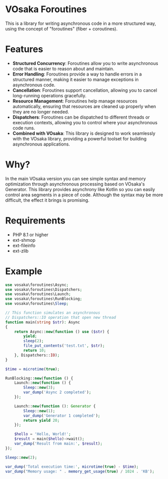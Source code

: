 # VOsaka Foroutines
This is a library for writing asynchronous code in a more structured way, using the concept of "foroutines" (fiber + coroutines).

# Features
- **Structured Concurrency**: Foroutines allow you to write asynchronous code that is easier to reason about and maintain.
- **Error Handling**: Foroutines provide a way to handle errors in a structured manner, making it easier to manage exceptions in asynchronous code.
- **Cancellation**: Foroutines support cancellation, allowing you to cancel long-running operations gracefully.
- **Resource Management**: Foroutines help manage resources automatically, ensuring that resources are cleaned up properly when they are no longer needed.
- **Dispatchers**: Foroutines can be dispatched to different threads or execution contexts, allowing you to control where your asynchronous code runs.
- **Combined with VOsaka**: This library is designed to work seamlessly with the VOsaka library, providing a powerful toolset for building asynchronous applications.

# Why?
In the main VOsaka version you can see simple syntax and memory optimization through asynchronous processing based on VOsaka's Generator. This library provides asynchrony like Kotlin so you can easily control area segments in a piece of code. Although the syntax may be more difficult, the effect it brings is promising.

# Requirements
- PHP 8.1 or higher
- ext-shmop
- ext-fileinfo
- ext-zlib

# Example
```php
use vosaka\foroutines\Async;
use vosaka\foroutines\Dispatchers;
use vosaka\foroutines\Launch;
use vosaka\foroutines\RunBlocking;
use vosaka\foroutines\Sleep;

// This function simulates an asynchronous
// Dispatchers::IO operation that open new thread
function main(string $str): Async
{
    return Async::new(function () use ($str) {
        yield;
        sleep(2);
        file_put_contents('test.txt', $str);
        return 10;
    }, Dispatchers::IO);
}

$time = microtime(true);

RunBlocking::new(function () {
    Launch::new(function () {
        Sleep::new(3);
        var_dump('Async 2 completed');
    });

    Launch::new(function (): Generator {
        Sleep::new(1);
        var_dump('Generator 1 completed');
        return yield 20;
    });

    $hello = 'Hello, World!';
    $result = main($hello)->wait();
    var_dump('Result from main:', $result);
});

Sleep::new(2);

var_dump('Total execution time:', microtime(true) - $time);
var_dump("Memory usage: " . memory_get_usage(true) / 1024 . 'KB');
```
